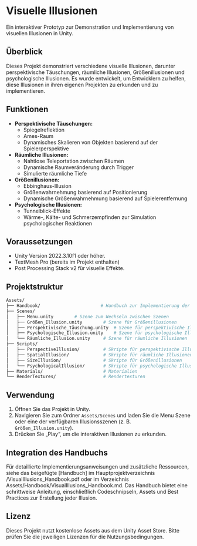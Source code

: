 # Visuelle Illusionen
Ein interaktiver Prototyp zur Demonstration und Implementierung von visuellen Illusionen in Unity.

## Überblick
Dieses Projekt demonstriert verschiedene visuelle Illusionen, darunter perspektivische Täuschungen, räumliche Illusionen, Größenillusionen und psychologische Illusionen. Es wurde entwickelt, um Entwicklern zu helfen, diese Illusionen in ihren eigenen Projekten zu erkunden und zu implementieren.

## Funktionen
- **Perspektivische Täuschungen:**
    - Spiegelreflektion
    - Ames-Raum
    - Dynamisches Skalieren von Objekten basierend auf der Spielerperspektive
- **Räumliche Illusionen:**
    - Nahtlose Teleportation zwischen Räumen
    - Dynamische Raumveränderung durch Trigger
    - Simulierte räumliche Tiefe
- **Größenillusionen:**
    - Ebbinghaus-Illusion
    - Größenwahrnehmung basierend auf Positionierung
    - Dynamische Größenwahrnehmung basierend auf Spielerentfernung
- **Psychologische Illusionen:**
    - Tunnelblick-Effekte
    - Wärme-, Kälte- und Schmerzempfinden zur Simulation psychologischer Reaktionen

## Voraussetzungen
- Unity Version 2022.3.10f1 oder höher.
- TextMesh Pro (bereits im Projekt enthalten)
- Post Processing Stack v2 für visuelle Effekte.

## Projektstruktur
```bash
Assets/
├── Handbook/                       # Handbuch zur Implementierung der Illusionen
├── Scenes/
│   ├── Menu.unity        # Szene zum Wechseln zwischen Szenen
│   ├── Größen_Illusion.unity        # Szene für Größenillusionen
│   ├── Perspektivische_Täuschung.unity  # Szene für perspektivische Illusionen
│   ├── Psychologische_Illusion.unity    # Szene für psychologische Illusionen
│   └── Räumliche_Illusion.unity     # Szene für räumliche Illusionen
├── Scripts/
│   ├── PerspectiveIllusion/         # Skripte für perspektivische Illusionen
│   ├── SpatialIllusion/             # Skripte für räumliche Illusionen
│   ├── SizeIllusion/                # Skripte für Größenillusionen
│   └── PsychologicalIllusion/       # Skripte für psychologische Illusionen
├── Materials/                       # Materialien
└── RenderTextures/                  # Rendertexturen
```

## Verwendung
1. Öffnen Sie das Projekt in Unity.
2. Navigieren Sie zum Ordner `Assets/Scenes` und laden Sie die Menu Szene oder eine der verfügbaren Illusionsszenen (z. B. `Größen_Illusion.unity`).
3. Drücken Sie „Play“, um die interaktiven Illusionen zu erkunden.

## Integration des Handbuchs
Für detaillierte Implementierungsanweisungen und zusätzliche Ressourcen, siehe das beigefügte [Handbuch] im Hauptprojektverzeichnis /VisualIllusions_Handbook.pdf oder im Verzeichnis Assets/Handbook/VisualIllusions_Handbook.md. Das Handbuch bietet eine schrittweise Anleitung, einschließlich Codeschnipseln, Assets und Best Practices zur Erstellung jeder Illusion.

## Lizenz
Dieses Projekt nutzt kostenlose Assets aus dem Unity Asset Store. Bitte prüfen Sie die jeweiligen Lizenzen für die Nutzungsbedingungen.
